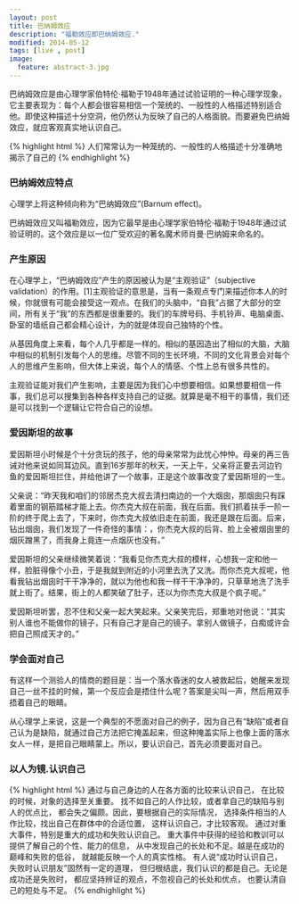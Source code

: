 ```yaml
---
layout: post
title: 巴纳姆效应
description: "福勒效应即巴纳姆效应."
modified: 2014-05-12
tags: [live , post]
image:
  feature: abstract-3.jpg
---
```


巴纳姆效应是由心理学家伯特伦·福勒于1948年通过试验证明的一种心理学现象，它主要表现为：每个人都会很容易相信一个笼统的、一般性的人格描述特别适合他。即使这种描述十分空洞，他仍然认为反映了自己的人格面貌。而要避免巴纳姆效应，就应客观真实地认识自己。

{% highlight html %}
人们常常认为一种笼统的、一般性的人格描述十分准确地揭示了自己的
{% endhighlight %}


### 巴纳姆效应特点

心理学上将这种倾向称为“巴纳姆效应”(Barnum effect)。

巴纳姆效应又叫福勒效应，因为它最早是由心理学家伯特伦·福勒于1948年通过试验证明的。这个效应是以一位广受欢迎的著名魔术师肖曼·巴纳姆来命名的。


### 产生原因

在心理学上，“巴纳姆效应”产生的原因被认为是“主观验证”（subjective validation）的作用。[1]主观验证的意思是，当有一条观点专门来描述你本人的时候，你就很有可能会接受这一观点。在我们的头脑中，“自我”占据了大部分的空间，所有关于“我”的东西都是很重要的。我们的车牌号码、手机铃声、电脑桌面、卧室的墙纸自己都会精心设计，为的就是体现自己独特的个性。

从基因角度上来看，每个人几乎都是一样的。相似的基因造出了相似的大脑，大脑中相似的机制引发每个人的思维。尽管不同的生长环境，不同的文化背景会对每个人的思维产生影响，但大体上来说，每个人的情感、个性上总有很多共性的。

主观验证能对我们产生影响，主要是因为我们心中想要相信。如果想要相信一件事，我们总可以搜集到各种各样支持自己的证据。就算是毫不相干的事情，我们还是可以找到一个逻辑让它符合自己的设想。


### 爱因斯坦的故事

爱因斯坦小时候是个十分贪玩的孩子，他的母亲常常为此忧心忡忡。母亲的再三告诫对他来说如同耳边风。直到16岁那年的秋天，一天上午，父亲将正要去河边钓鱼的爱因斯坦拦住，并给他讲了一个故事，正是这个故事改变了爱因斯坦的一生。

父亲说：“昨天我和咱们的邻居杰克大叔去清扫南边的一个大烟囱，那烟囱只有踩着里面的钢筋踏梯才能上去。你杰克大叔在前面，我在后面。我们抓着扶手一阶一阶的终于爬上去了，下来时，你杰克大叔依旧走在前面，我还是跟在后面。后来，钻出烟囱，我们发现了一件奇怪的事情：，你杰克大叔的后背、脸上全被烟囱里的烟灰蹭黑了，而我身上竟连一点烟灰也没有。”

爱因斯坦的父亲继续微笑着说：“我看见你杰克大叔的模样，心想我一定和他一样，脸脏得像个小丑，于是我就到附近的小河里去洗了又洗。而你杰克大叔呢，他看我钻出烟囱时干干净净的，就以为他也和我一样干干净净的，只草草地洗了洗手就上街了。结果，街上的人都笑破了肚子，还以为你杰克大叔是个疯子呢。”

爱因斯坦听罢，忍不住和父亲一起大笑起来。父亲笑完后，郑重地对他说：“其实别人谁也不能做你的镜子，只有自己才是自己的镜子。拿别人做镜子，白痴或许会把自己照成天才的。”


### 学会面对自己

有这样一个测验人的情商的题目是：当一个落水昏迷的女人被救起后，她醒来发现自己一丝不挂的时候，第一个反应会是捂住什么呢？答案是尖叫一声，然后用双手捂着自己的眼睛。

从心理学上来说，这是一个典型的不愿面对自己的例子，因为自己有“缺陷”或者自己认为是缺陷，就通过自己方法把它掩盖起来，但这种掩盖实际上也像上面的落水女人一样，是把自己眼睛蒙上。所以，要认识自己，首先必须要面对自己。


### 以人为镜.认识自己

{% highlight html %}
通过与自己身边的人在各方面的比较来认识自己，
在比较的时候，对象的选择至关重要。
找不如自己的人作比较，或者拿自己的缺陷与别人的优点比，
都会失之偏颇。因此，要根据自己的实际情况，
选择条件相当的人作比较，找出自己在群体中的合适位置，
这样认识自己，才比较客观。
通过对重大事件，特别是重大的成功和失败认识自己。
重大事件中获得的经验和教训可以提供了解自己的个性、能力的信息，
从中发现自己的长处和不足。越是在成功的巅峰和失败的低谷，
就越能反映一个人的真实性格。
有人说“成功时认识自己，失败时认识朋友”固然有一定的道理，
但归根结底，我们认识的都是自己。无论是成功还是失败时，
都应坚持辨证的观点，不忽视自己的长处和优点，
也要认清自己的短处与不足。
{% endhighlight %}



